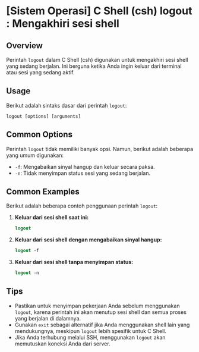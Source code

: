 # [Sistem Operasi] C Shell (csh) logout <Penggunaan>: Mengakhiri sesi shell

## Overview
Perintah `logout` dalam C Shell (csh) digunakan untuk mengakhiri sesi shell yang sedang berjalan. Ini berguna ketika Anda ingin keluar dari terminal atau sesi yang sedang aktif.

## Usage
Berikut adalah sintaks dasar dari perintah `logout`:

```
logout [options] [arguments]
```

## Common Options
Perintah `logout` tidak memiliki banyak opsi. Namun, berikut adalah beberapa yang umum digunakan:

- `-f`: Mengabaikan sinyal hangup dan keluar secara paksa.
- `-n`: Tidak menyimpan status sesi yang sedang berjalan.

## Common Examples
Berikut adalah beberapa contoh penggunaan perintah `logout`:

1. **Keluar dari sesi shell saat ini:**
   ```csh
   logout
   ```

2. **Keluar dari sesi shell dengan mengabaikan sinyal hangup:**
   ```csh
   logout -f
   ```

3. **Keluar dari sesi shell tanpa menyimpan status:**
   ```csh
   logout -n
   ```

## Tips
- Pastikan untuk menyimpan pekerjaan Anda sebelum menggunakan `logout`, karena perintah ini akan menutup sesi shell dan semua proses yang berjalan di dalamnya.
- Gunakan `exit` sebagai alternatif jika Anda menggunakan shell lain yang mendukungnya, meskipun `logout` lebih spesifik untuk C Shell.
- Jika Anda terhubung melalui SSH, menggunakan `logout` akan memutuskan koneksi Anda dari server.